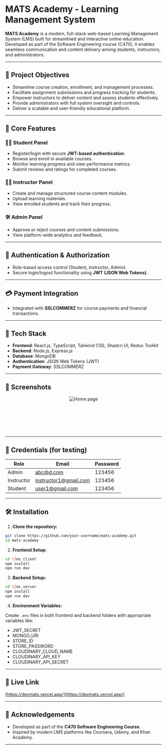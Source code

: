 # MATS Academy - Learning Management System

**MATS Academy** is a modern, full-stack web-based Learning Management System (LMS) built for streamlined and interactive online education. Developed as part of the Software Engineering course (C470), it enables seamless communication and content delivery among students, instructors, and administrators.

---

## 🎯 Project Objectives

- Streamline course creation, enrollment, and management processes.
- Facilitate assignment submissions and progress tracking for students.
- Empower instructors to deliver content and assess students effectively.
- Provide administrators with full system oversight and controls.
- Deliver a scalable and user-friendly educational platform.

---

## 🚀 Core Features

### 👨‍🎓 Student Panel

- Register/login with secure **JWT-based authentication**.
- Browse and enroll in available courses.
- Monitor learning progress and view performance metrics.
- Submit reviews and ratings for completed courses.

### 👩‍🏫 Instructor Panel

- Create and manage structured course content modules.
- Upload learning materials.
- View enrolled students and track their progress.

### 🛠️ Admin Panel

- Approve or reject courses and content submissions.
- View platform-wide analytics and feedback.

---

## 🔐 Authentication & Authorization

- Role-based access control (Student, Instructor, Admin).
- Secure login/logout functionality using **JWT (JSON Web Tokens)**.

---

## 💳 Payment Integration

- Integrated with **SSLCOMMERZ** for course payments and financial transactions.

---

## 🧰 Tech Stack

- **Frontend**: React.js, TypeScript, Tailwind CSS, Shadcn UI, Redux Toolkit
- **Backend**: Node.js, Express.js
- **Database**: MongoDB
- **Authentication**: JSON Web Tokens (JWT)
- **Payment Gateway**: SSLCOMMERZ

---

## 📸 Screenshots

<p align="center">
  <img src="https://res.cloudinary.com/dtq3fmrkh/image/upload/v1747979105/hu0lae5onpq-1747979102761-projectImg-img1.jpg" alt="Home page" >
</p>

<p align="center">
  <img src="https://i.postimg.cc/1t8pLZ3F/img2.jpg" alt="">
</p>

<p align="center">
  <img src="https://i.postimg.cc/TwBrxHK4/img3.jpg" alt="">
</p>

<p align="center">
  <img src="https://i.postimg.cc/J0JjzcJ4/img4.jpg" alt="">
</p>

<p align="center">
  <img src="https://i.postimg.cc/NFhrS9Vh/img5.jpg" alt="">
</p>

<p align="center">
  <img src="https://i.postimg.cc/dVWZvSXj/img6.jpg" alt="">
</p>

<p align="center">
  <img src="https://i.postimg.cc/Hn4jNSX5/img7.jpg" alt="">
</p>

<p align="center">
  <img src="https://i.postimg.cc/h49JhG6j/img8.jpg" alt="">
</p>

---

## 🔐 Credentials (for testing)

| Role       | Email                 | Password |
| ---------- | --------------------- | -------- |
| Admin      | abc@d.com             | 123456   |
| Instructor | instructor1@gmail.com | 123456   |
| Student    | user1@gmail.com       | 123456   |

---

## 🛠️ Installation

1. **Clone the repository:**

```bash
git clone https://github.com/your-username/mats-academy.git
cd mats-academy
```

2. **Frontend Setup:**

```bash
cd \lms_client
npm install
npm run dev
```

3. **Backend Setup:**

```bash
cd \lms_server
npm install
npm run dev
```

4. **Environment Variables:**

Create `.env` files in both frontend and backend folders with appropriate variables like:

- JWT_SECRET
- MONGO_URI
- STORE_ID
- STORE_PASSWORD
- CLOUDINARY_CLOUD_NAME
- CLOUDINARY_API_KEY
- CLOUDINARY_API_SECRET

---

## 🔗 Live Link

[https://devmats.vercel.app/](https://devmats.vercel.app/)

---

## 🙌 Acknowledgements

- Developed as part of the **C470 Software Engineering Course**.
- Inspired by modern LMS platforms like Coursera, Udemy, and Khan Academy.

---
